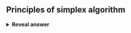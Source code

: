 ## Principles of simplex algorithm
<details>
<summary><b>Reveal answer</b></summary>
???
</details>
